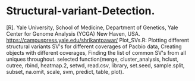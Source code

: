 # Structural-variant-Detection.
[R].
Yale University, School of Medicine, Department of Genetics, Yale Center for Genome Analysis (YCGA) New Haven, USA.
https://campuspress.yale.edu/shrikantpawar/
Plot_SVs.R: Plotting different structural variants SV's for different coverages of Pacbio data, Creating objects with different coverages, Finding the list of common SV's from all uniques throughout.
selected function(merge, cluster_analysis, hclust, cutree, rbind, heatmap.2, setwd, read.csv, library, set.seed, sample.split, subset, na.omit, scale, svm, predict, table, plot).

